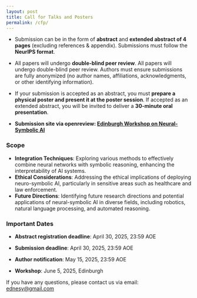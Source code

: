 ```yaml
---
layout: post
title: Call for Talks and Posters
permalink: /cfp/
---
```


<!-- The Workshop will be held in person on Monday, 13 May 2024, in Singapore, as a part of the [The Web Conference 2024](https://www2024.thewebconf.org/). -->

<!-- and for **the camera ready submission**, which has the correct notice at the first page of your paper. Please use the option `\usepackage[final]{xx}` in your main text file. Please **upload your camera ready version via making a revision at OpenReview**.  -->


<!--
We welcome contributions on a broad range of Neural-Symbolic AI topics, including (but not limited to):  

- Probabilistic Logic programming and deep learning 
- Explainable AI via symbolic methods 
- Neural-symbolic reasoning in LLM
- Integration of LLM and symbolic methods  
- Hybrid AI architectures for decision-making  
- Theoretical foundations of neural-symbolic AI systems
- Benchmarking neural-symbolic AI systems
- Applications 
-->


- Submission can be in the form of **abstract** and **extended abstract of 4 pages** (excluding references & appendix). Submissions must follow the **NeurIPS format**. 

- All papers will undergo **double-blind peer review**. All papers will undergo double-blind peer review.  Authors must ensure submissions are fully anonymized (no author names, affiliations, acknowledgments, or other identifying information). 

-  If your submission is accepted as an abstract, you must **prepare a physical poster and present it at the poster session**. If accepted as an extended abstract, you will be invited to deliver a **30-minute oral presentation**.

- **Submission site via openreview: [Edinburgh Workshop on Neural-Symbolic AI](openreview)** <br>


### Scope

- **Integration Techniques**: Exploring various methods to effectively combine neural networks with symbolic reasoning, enhancing the interpretability of AI systems.
- **Ethical Considerations**: Addressing the ethical implications of deploying neuro-symbolic AI, particularly in sensitive areas such as healthcare and law enforcement.
- **Future Directions**: Identifying future research directions and potential applications of neural-symbolic AI in diverse fields, including robotics, natural language processing, and automated reasoning.


<!-- Posters will need to be A1 size 23.4”w x 33.1”h (W 59.4 x H 89.1 cm) size, portrait (not landscape) and must be submitted in PDF format. Outstanding posters will be invited for a talk. -->

<!--Posters will need to be A1 size, portrait (not landscape) and must be submitted in PDF format. -->
<!-- ~~8~~ 9 pages (excluding references and supplementary materials).  -->
<!--**6 presented by oral talks.** -->
<!--**We will select xx papers for short spotlight presentations and 2 papers for the outstanding paper.**-->
<!-- by [contacting the workshop committee](mailto:xx@xx.com). -->
<!-- We sincerely appreciate the sponsorship from xx on our workshop. -->

### Important Dates

- **Abstract registration deadline**: April 30, 2025, 23:59 AOE <br>

- **Submission deadline**: April 30, 2025, 23:59 AOE

- **Author notification**: May 15, 2025, 23:59 AOE

- **Workshop**: June 5, 2025, Edinburgh <br>


If you have any questions, please contact us via email:<br>
[ednesy@gmail.com](mailto:ednesy@gmail.com)

<!-- ### Sponsorship
*WWW 2024 xx Workshop is generously sponsored by xx.*
<img src="https://github.com/xx/xx.github.io/blob/master/images/xx.png?raw=true" alt="xx sponsorship" width="250" height="85"> -->
